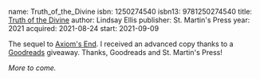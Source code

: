 name: Truth_of_the_Divine
isbn: 1250274540
isbn13: 9781250274540
title: [Truth of the Divine](https://www.amazon.com/dp/1250274540)
author: Lindsay Ellis
publisher: St. Martin's Press
year: 2021
acquired: 2021-08-24
start: 2021-09-09

The sequel to [Axiom's End](Books.html#Axioms_End).  I received an advanced copy
thanks to a [Goodreads](https://goodreads.com/) giveaway.  Thanks, Goodreads and
St. Martin's Press!

_More to come._
